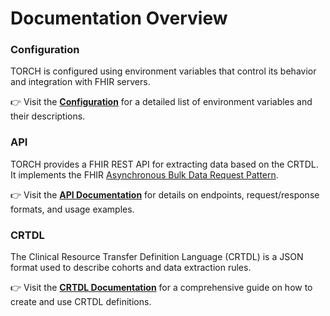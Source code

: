# Documentation Overview

### Configuration

TORCH is configured using environment variables that control its behavior and integration with FHIR servers.

👉 Visit the [**Configuration**](./configuration.md) for a detailed list of environment variables and their descriptions.

### API

TORCH provides a FHIR REST API for extracting data based on the CRTDL.
It implements the FHIR [Asynchronous Bulk Data Request Pattern][1].

👉 Visit the [**API Documentation**](./api/api.md) for details on endpoints, request/response formats, and usage
examples.

### CRTDL

The Clinical Resource Transfer Definition Language (CRTDL) is a JSON format used to describe cohorts and data extraction
rules.

👉 Visit the [**CRTDL Documentation**](./crtdl/crtdl.md) for a comprehensive guide on how to create and use CRTDL
definitions.


[1]: <http://hl7.org/fhir/R5/async-bulk.html>


